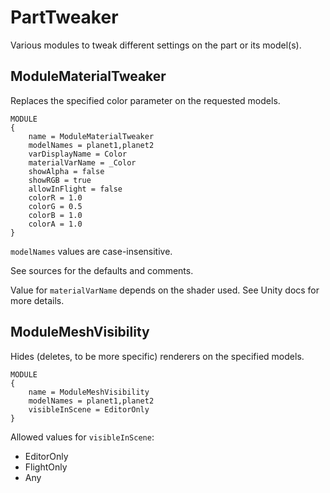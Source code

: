 # PartTweaker

Various modules to tweak different settings on the part or its model(s).

## ModuleMaterialTweaker

Replaces the specified color parameter on the requested models.

```
MODULE
{
	name = ModuleMaterialTweaker
	modelNames = planet1,planet2
	varDisplayName = Color
	materialVarName = _Color
	showAlpha = false
	showRGB = true
	allowInFlight = false
	colorR = 1.0
	colorG = 0.5
	colorB = 1.0
	colorA = 1.0
}
```
`modelNames` values are case-insensitive.

See sources for the defaults and comments.

Value for `materialVarName` depends on the shader used. See Unity docs for more details.

## ModuleMeshVisibility

Hides (deletes, to be more specific) renderers on the specified models.

```
MODULE
{
	name = ModuleMeshVisibility
	modelNames = planet1,planet2
	visibleInScene = EditorOnly
}
```

Allowed values for `visibleInScene`:
* EditorOnly
* FlightOnly
* Any
